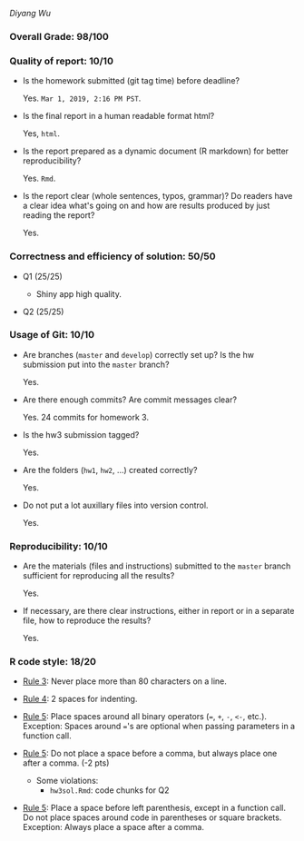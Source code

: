 *Diyang Wu*


### Overall Grade: 98/100

### Quality of report: 10/10

-   Is the homework submitted (git tag time) before deadline?

    Yes. `Mar 1, 2019, 2:16 PM PST`.

-   Is the final report in a human readable format html?

    Yes, `html`.

-   Is the report prepared as a dynamic document (R markdown) for better reproducibility?

    Yes. `Rmd`.

-   Is the report clear (whole sentences, typos, grammar)? Do readers have a clear idea what's going on and how are results produced by just reading the report?

    Yes. 

### Correctness and efficiency of solution: 50/50

-   Q1 (25/25)
  	- Shiny app high quality. 

-   Q2 (25/25)
   

### Usage of Git: 10/10

-   Are branches (`master` and `develop`) correctly set up? Is the hw submission put into the `master` branch?

    Yes.

-   Are there enough commits? Are commit messages clear?

    Yes. 24 commits for homework 3. 
    
 - 	Is the hw3 submission tagged? 
	
	  Yes. 

-   Are the folders (`hw1`, `hw2`, ...) created correctly?

    Yes.

-   Do not put a lot auxillary files into version control.

    Yes.

### Reproducibility: 10/10

-   Are the materials (files and instructions) submitted to the `master` branch sufficient for reproducing all the results?

    Yes. 
   
-   If necessary, are there clear instructions, either in report or in a separate file, how to reproduce the results?

    Yes.

### R code style: 18/20

-   [Rule 3](https://google.github.io/styleguide/Rguide.xml#linelength): Never place more than 80 characters on a line. 
     

-   [Rule 4](https://google.github.io/styleguide/Rguide.xml#indentation): 2 spaces for indenting.

-   [Rule 5](https://google.github.io/styleguide/Rguide.xml#spacing): Place spaces around all binary operators (`=`, `+`, `-`, `<-`, etc.). Exception: Spaces around `=`'s are optional when passing parameters in a function call.

-   [Rule 5](https://google.github.io/styleguide/Rguide.xml#spacing): Do not place a space before a comma, but always place one after a comma. (-2 pts) 

	- Some violations:
		- `hw3sol.Rmd`: code chunks for Q2 

-   [Rule 5](https://google.github.io/styleguide/Rguide.xml#spacing): Place a space before left parenthesis, except in a function call. Do not place spaces around code in parentheses or square brackets. Exception: Always place a space after a comma.